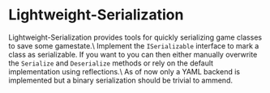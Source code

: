 # Lightweight-Serialization
Lightweight-Serialization provides tools for quickly serializing game classes to save some gamestate.\\
Implement the ``ISerializable`` interface to mark a class as serializable. If you want to you can then either manually overwrite the ``Serialize`` and ``Deserialize`` methods or rely on the default implementation using reflections.\\
As of now only a YAML backend is implemented but a binary serialization should be trivial to ammend.
